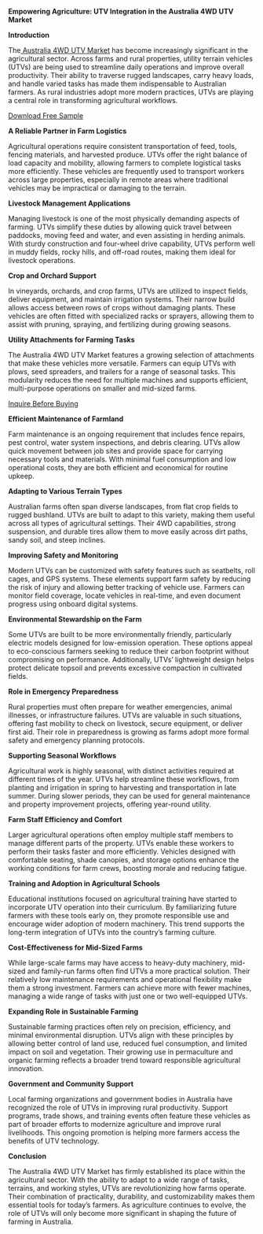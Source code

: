 **Empowering Agriculture: UTV Integration in the Australia 4WD UTV Market**

**Introduction**

The[ Australia 4WD UTV Market](https://www.nextmsc.com/report/australia-4wd-utv-market-3246) has become increasingly significant in the agricultural sector. Across farms and rural properties, utility terrain vehicles (UTVs) are being used to streamline daily operations and improve overall productivity. Their ability to traverse rugged landscapes, carry heavy loads, and handle varied tasks has made them indispensable to Australian farmers. As rural industries adopt more modern practices, UTVs are playing a central role in transforming agricultural workflows.

[Download Free Sample](https://www.nextmsc.com/australia-4wd-utv-market-3246/request-sample)

**A Reliable Partner in Farm Logistics**

Agricultural operations require consistent transportation of feed, tools, fencing materials, and harvested produce. UTVs offer the right balance of load capacity and mobility, allowing farmers to complete logistical tasks more efficiently. These vehicles are frequently used to transport workers across large properties, especially in remote areas where traditional vehicles may be impractical or damaging to the terrain.

**Livestock Management Applications**

Managing livestock is one of the most physically demanding aspects of farming. UTVs simplify these duties by allowing quick travel between paddocks, moving feed and water, and even assisting in herding animals. With sturdy construction and four-wheel drive capability, UTVs perform well in muddy fields, rocky hills, and off-road routes, making them ideal for livestock operations.

**Crop and Orchard Support**

In vineyards, orchards, and crop farms, UTVs are utilized to inspect fields, deliver equipment, and maintain irrigation systems. Their narrow build allows access between rows of crops without damaging plants. These vehicles are often fitted with specialized racks or sprayers, allowing them to assist with pruning, spraying, and fertilizing during growing seasons.

**Utility Attachments for Farming Tasks**

The Australia 4WD UTV Market features a growing selection of attachments that make these vehicles more versatile. Farmers can equip UTVs with plows, seed spreaders, and trailers for a range of seasonal tasks. This modularity reduces the need for multiple machines and supports efficient, multi-purpose operations on smaller and mid-sized farms.

[Inquire Before Buying](https://www.nextmsc.com/australia-4wd-utv-market-3246/inquire-before-buying)

**Efficient Maintenance of Farmland**

Farm maintenance is an ongoing requirement that includes fence repairs, pest control, water system inspections, and debris clearing. UTVs allow quick movement between job sites and provide space for carrying necessary tools and materials. With minimal fuel consumption and low operational costs, they are both efficient and economical for routine upkeep.

**Adapting to Various Terrain Types**

Australian farms often span diverse landscapes, from flat crop fields to rugged bushland. UTVs are built to adapt to this variety, making them useful across all types of agricultural settings. Their 4WD capabilities, strong suspension, and durable tires allow them to move easily across dirt paths, sandy soil, and steep inclines.

**Improving Safety and Monitoring**

Modern UTVs can be customized with safety features such as seatbelts, roll cages, and GPS systems. These elements support farm safety by reducing the risk of injury and allowing better tracking of vehicle use. Farmers can monitor field coverage, locate vehicles in real-time, and even document progress using onboard digital systems.

**Environmental Stewardship on the Farm**

Some UTVs are built to be more environmentally friendly, particularly electric models designed for low-emission operation. These options appeal to eco-conscious farmers seeking to reduce their carbon footprint without compromising on performance. Additionally, UTVs’ lightweight design helps protect delicate topsoil and prevents excessive compaction in cultivated fields.

**Role in Emergency Preparedness**

Rural properties must often prepare for weather emergencies, animal illnesses, or infrastructure failures. UTVs are valuable in such situations, offering fast mobility to check on livestock, secure equipment, or deliver first aid. Their role in preparedness is growing as farms adopt more formal safety and emergency planning protocols.

**Supporting Seasonal Workflows**

Agricultural work is highly seasonal, with distinct activities required at different times of the year. UTVs help streamline these workflows, from planting and irrigation in spring to 
harvesting and transportation in late summer. During slower periods, they can be used for general maintenance and property improvement projects, offering year-round utility.

**Farm Staff Efficiency and Comfort**

Larger agricultural operations often employ multiple staff members to manage different parts of the property. UTVs enable these workers to perform their tasks faster and more efficiently. Vehicles designed with comfortable seating, shade canopies, and storage options enhance the working conditions for farm crews, boosting morale and reducing fatigue.

**Training and Adoption in Agricultural Schools**

Educational institutions focused on agricultural training have started to incorporate UTV operation into their curriculum. By familiarizing future farmers with these tools early on, they promote responsible use and encourage wider adoption of modern machinery. This trend supports the long-term integration of UTVs into the country’s farming culture.

**Cost-Effectiveness for Mid-Sized Farms**

While large-scale farms may have access to heavy-duty machinery, mid-sized and family-run farms often find UTVs a more practical solution. Their relatively low maintenance requirements and operational flexibility make them a strong investment. Farmers can achieve more with fewer machines, managing a wide range of tasks with just one or two well-equipped UTVs.

**Expanding Role in Sustainable Farming**

Sustainable farming practices often rely on precision, efficiency, and minimal environmental disruption. UTVs align with these principles by allowing better control of land use, reduced fuel consumption, and limited impact on soil and vegetation. Their growing use in permaculture and organic farming reflects a broader trend toward responsible agricultural innovation.

**Government and Community Support**

Local farming organizations and government bodies in Australia have recognized the role of UTVs in improving rural productivity. Support programs, trade shows, and training events often feature these vehicles as part of broader efforts to modernize agriculture and improve rural livelihoods. This ongoing promotion is helping more farmers access the benefits of UTV 
technology.

**Conclusion**

The Australia 4WD UTV Market has firmly established its place within the agricultural sector. With the ability to adapt to a wide range of tasks, terrains, and working styles, UTVs are revolutionizing how farms operate. Their combination of practicality, durability, and customizability makes them essential tools for today’s farmers. As agriculture continues to evolve, the role of UTVs will only become more significant in shaping the future of farming in Australia.
